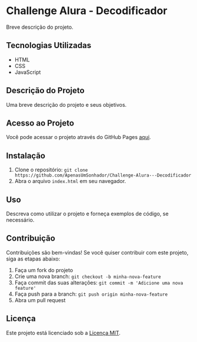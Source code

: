 # Challenge Alura - Decodificador

Breve descrição do projeto.

## Tecnologias Utilizadas

- HTML
- CSS
- JavaScript

## Descrição do Projeto

Uma breve descrição do projeto e seus objetivos.

## Acesso ao Projeto

Você pode acessar o projeto através do GitHub Pages [aqui]().

## Instalação

1. Clone o repositório: `git clone https://github.com/ApenasUmSonhador/Challenge-Alura---Decodificador`
2. Abra o arquivo `index.html` em seu navegador.

## Uso

Descreva como utilizar o projeto e forneça exemplos de código, se necessário.

## Contribuição

Contribuições são bem-vindas! Se você quiser contribuir com este projeto, siga as etapas abaixo:

1. Faça um fork do projeto
2. Crie uma nova branch: `git checkout -b minha-nova-feature`
3. Faça commit das suas alterações: `git commit -m 'Adicione uma nova feature'`
4. Faça push para a branch: `git push origin minha-nova-feature`
5. Abra um pull request

## Licença

Este projeto está licenciado sob a [Licença MIT](LICENSE).

